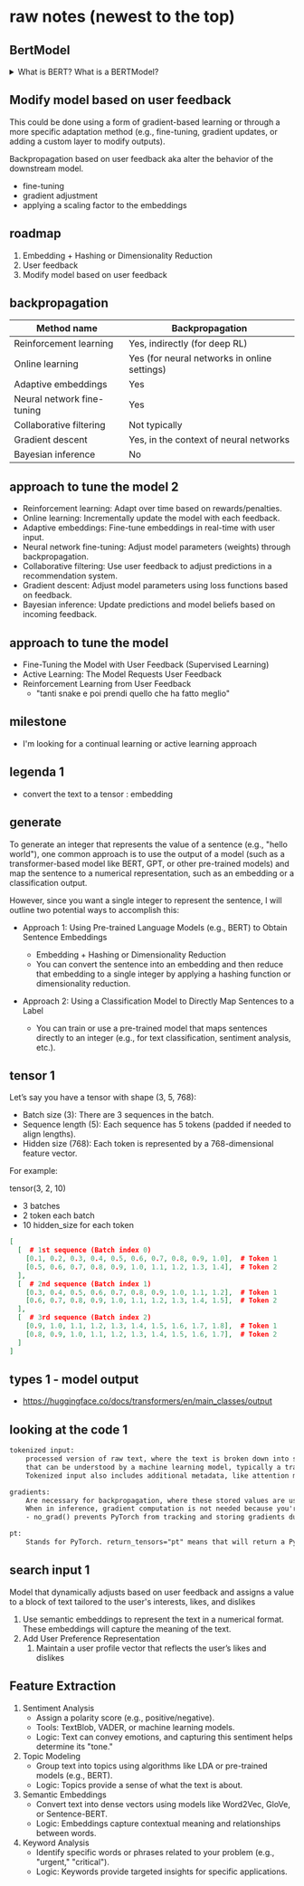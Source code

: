 # raw notes (newest to the top)

## BertModel

<details>
  <summary>What is BERT? What is a BERTModel?</summary>
BERT (Bidirectional Encoder Representations from Transformers) is a deep learning model developed by Google in 2018 for Natural Language Processing (NLP) tasks. It is based on the Transformer architecture and is designed to understand the context of words in a sentence bidirectionally.<br><br>

Features:

- pretrained on large datasets
- can be fine-tuned
    - backpropagation (updates the weights)
    - loss function (cross-entropy for classification, MSE for regression, ...)
    - add classification layer, or regression layer, or other "header"

</details>


## Modify model based on user feedback

This could be done using a form of gradient-based learning or through a more specific adaptation method (e.g., fine-tuning, gradient updates, or adding a custom layer to modify outputs).

Backpropagation based on user feedback aka alter the behavior of the downstream model.

- fine-tuning
- gradient adjustment
- applying a scaling factor to the embeddings

## roadmap

1. Embedding + Hashing or Dimensionality Reduction
2. User feedback
3. Modify model based on user feedback

## backpropagation

| Method name                | Backpropagation                              |
| -------------------------- | -------------------------------------------- |
| Reinforcement learning     | Yes, indirectly (for deep RL)                |
| Online learning            | Yes (for neural networks in online settings) |
| Adaptive embeddings        | Yes                                          |
| Neural network fine-tuning | Yes                                          |
| Collaborative filtering    | Not typically                                |
| Gradient descent           | Yes, in the context of neural networks       |
| Bayesian inference         | No                                           |


## approach to tune the model 2

- Reinforcement learning: Adapt over time based on rewards/penalties.
- Online learning: Incrementally update the model with each feedback.
- Adaptive embeddings: Fine-tune embeddings in real-time with user input.
- Neural network fine-tuning: Adjust model parameters (weights) through backpropagation.
- Collaborative filtering: Use user feedback to adjust predictions in a recommendation system.
- Gradient descent: Adjust model parameters using loss functions based on feedback.
- Bayesian inference: Update predictions and model beliefs based on incoming feedback.

## approach to tune the model

- Fine-Tuning the Model with User Feedback (Supervised Learning)
- Active Learning: The Model Requests User Feedback
- Reinforcement Learning from User Feedback
    - "tanti snake e poi prendi quello che ha fatto meglio"

## milestone

- I'm looking for a continual learning or active learning approach

## legenda 1

- convert the text to a tensor : embedding

## generate

To generate an integer that represents the value of a sentence (e.g., "hello world"), one common approach is to use the output of a model (such as a transformer-based model like BERT, GPT, or other pre-trained models) and map the sentence to a numerical representation, such as an embedding or a classification output.

However, since you want a single integer to represent the sentence, I will outline two potential ways to accomplish this:

- Approach 1: Using Pre-trained Language Models (e.g., BERT) to Obtain Sentence Embeddings
   	- Embedding + Hashing or Dimensionality Reduction
   	- You can convert the sentence into an embedding and then reduce that embedding to a single integer by applying a hashing function or dimensionality reduction.

- Approach 2: Using a Classification Model to Directly Map Sentences to a Label
   	- You can train or use a pre-trained model that maps sentences directly to an integer (e.g., for text classification, sentiment analysis, etc.).

## tensor 1

Let’s say you have a tensor with shape (3, 5, 768):

- Batch size (3): There are 3 sequences in the batch.
- Sequence length (5): Each sequence has 5 tokens (padded if needed to align lengths).
- Hidden size (768): Each token is represented by a 768-dimensional feature vector.

For example:

tensor(3, 2, 10)

- 3 batches
- 2 token each batch
- 10 hidden_size for each token

```json
[
  [  # 1st sequence (Batch index 0)
    [0.1, 0.2, 0.3, 0.4, 0.5, 0.6, 0.7, 0.8, 0.9, 1.0],  # Token 1
    [0.5, 0.6, 0.7, 0.8, 0.9, 1.0, 1.1, 1.2, 1.3, 1.4],  # Token 2
  ],
  [  # 2nd sequence (Batch index 1)
    [0.3, 0.4, 0.5, 0.6, 0.7, 0.8, 0.9, 1.0, 1.1, 1.2],  # Token 1
    [0.6, 0.7, 0.8, 0.9, 1.0, 1.1, 1.2, 1.3, 1.4, 1.5],  # Token 2
  ],
  [  # 3rd sequence (Batch index 2)
    [0.9, 1.0, 1.1, 1.2, 1.3, 1.4, 1.5, 1.6, 1.7, 1.8],  # Token 1
    [0.8, 0.9, 1.0, 1.1, 1.2, 1.3, 1.4, 1.5, 1.6, 1.7],  # Token 2
  ]
]
```

## types 1 - model output

- <https://huggingface.co/docs/transformers/en/main_classes/output>

## looking at the code 1

```txt
tokenized input:
    processed version of raw text, where the text is broken down into smaller units (called tokens)
    that can be understood by a machine learning model, typically a transformer like BERT, GPT, or similar models.
    Tokenized input also includes additional metadata, like attention masks, that help the model process the input correctly.

gradients:
    Are necessary for backpropagation, where these stored values are used to compute gradients for weight updates.
    When in inference, gradient computation is not needed because you're not updating the model's weights.
	- no_grad() prevents PyTorch from tracking and storing gradients during computations (useful when you're performing inference)

pt:
    Stands for PyTorch. return_tensors="pt" means that will return a PyTorch tensor
```

## search input 1

Model that dynamically adjusts based on user feedback and assigns a value to a block of text tailored to the user's interests, likes, and dislikes

1. Use semantic embeddings to represent the text in a numerical format. These embeddings will capture the meaning of the text.
2. Add User Preference Representation
   1. Maintain a user profile vector that reflects the user’s likes and dislikes

## Feature Extraction

1. Sentiment Analysis
   - Assign a polarity score (e.g., positive/negative).
   - Tools: TextBlob, VADER, or machine learning models.
   - Logic: Text can convey emotions, and capturing this sentiment helps determine its "tone."
2. Topic Modeling
   - Group text into topics using algorithms like LDA or pre-trained models (e.g., BERT).
   - Logic: Topics provide a sense of what the text is about.
3. Semantic Embeddings
   - Convert text into dense vectors using models like Word2Vec, GloVe, or Sentence-BERT.
   - Logic: Embeddings capture contextual meaning and relationships between words.
4. Keyword Analysis
   - Identify specific words or phrases related to your problem (e.g., "urgent," "critical").
   - Logic: Keywords provide targeted insights for specific applications.
